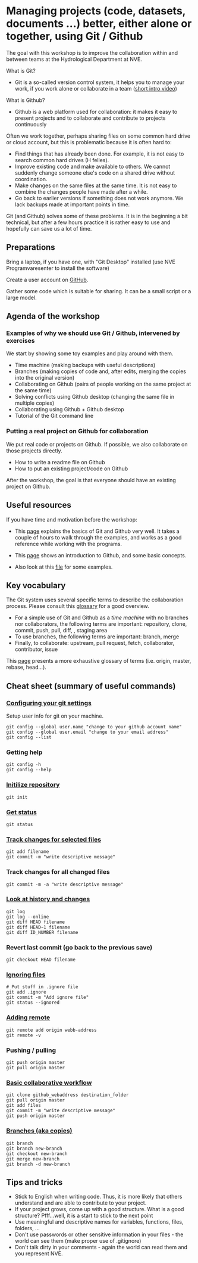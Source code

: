 # Managing projects (code, datasets, documents ...) better, either alone or together, using Git / Github

The goal with this workshop is to improve the collaboration within and between teams at the Hydrological Department at NVE.

What is Git?

- Git is a so-called version control system, it helps you to manage your work, if you work alone or collaborate in a team ([short intro video](https://git-scm.com/video/what-is-version-control))

What is Github?

- Github is a web platform used for collaboration: it makes it easy to present projects and to collaborate and contribute to projects continuously

Often we work together, perhaps sharing files on some common hard drive or cloud account, but this is problematic because it is often hard to:

- Find things that has already been done. For example, it is not easy to search common hard drives (H felles).
- Improve existing code and make available to others. We cannot suddenly change someone else's code on a shared drive without coordination.
- Make changes on the same files at the same time. It is not easy to combine the changes people have made after a while.
- Go back to earlier versions if something does not work anymore. We lack backups made at important points in time.

Git (and Github) solves some of these problems. It is in the beginning a bit technical, but after a few hours practice it is rather easy to use and hopefully can save us a lot of time.

## Preparations

Bring a laptop, if you have one, with "Git Desktop" installed (use NVE Programvaresenter to install the software)

Create a user account on [GitHub](http://www.github.com).

Gather some code which is suitable for sharing. It can be a small script or a large model.

## Agenda of the workshop

### Examples of why we should use Git / Github, intervened by exercises

We start by showing some toy examples and play around with them.

- Time machine (making backups with useful descriptions)
- Branches (making copies of code and, after edits, merging the copies into the original version)
- Collaborating on Github (pairs of people working on the same project at the same time)
- Solving conflicts using Github desktop (changing the same file in multiple copies)
- Collaborating using Github + Github desktop
- Tutorial of the Git command line
 
### Putting a real project on Github for collaboration

We put real code or projects on Github. If possible, we also collaborate on those projects directly.

- How to write a readme file on Github
- How to put an existing project/code on Github

After the workshop, the goal is that everyone should have an existing project on Github.

## Useful resources

If you have time and motivation before the workshop:

- This [page](http://swcarpentry.github.io/git-novice/) explains the basics of Git and Github very well. It takes a couple of hours to walk through the examples, and works as a good reference while working with the programs.

- This [page](https://guides.github.com/activities/hello-world/) shows an introduction to Github, and some basic concepts.

- Also look at this [file](https://github.com/jmgnve/nve-git-intro/blob/master/git-intro.sh) for some examples.

## Key vocabulary 

The Git system uses several specific terms to describe the collaboration process.
Please consult this [glossary](https://help.github.com/articles/github-glossary/) for a good overview.

- For a simple use of Git and Github as a *time machine* with no branches nor collaborators, the following terms are important:
repository, clone, commit, push, pull, diff, , staging area
- To use branches, the following terms are important:
branch, merge
- Finally, to collaborate:
upstream, pull request, fetch, collaborator, contributor, issue

This [page](https://www.kernel.org/pub/software/scm/git/docs/gitglossary.html) presents a more exhaustive glossary of terms (i.e. origin, master, rebase, head...). 

## Cheat sheet (summary of useful commands)

### [Configuring your git settings](http://swcarpentry.github.io/git-novice/02-setup/)

Setup user info for git on your machine.

    git config --global user.name "change to your github account name"
    git config --global user.email "change to your email address"
    git config --list

### Getting help

    git config -h
    git config --help

### [Initilize repository](http://swcarpentry.github.io/git-novice/03-create/)

    git init

### [Get status](http://swcarpentry.github.io/git-novice/03-create/)

    git status

### [Track changes for selected files](http://swcarpentry.github.io/git-novice/04-changes/)

    git add filename
    git commit -m "write descriptive message"

### Track changes for all changed files

    git commit -m -a "write descriptive message"

### [Look at history and changes](http://swcarpentry.github.io/git-novice/05-history/)

    git log
    git log --online
    git diff HEAD filename
    git diff HEAD~1 filename
    git diff ID_NUMBER filename

### Revert last commit (go back to the previous save)

    git checkout HEAD filename
    
### [Ignoring files](http://swcarpentry.github.io/git-novice/06-ignore/)

    # Put stuff in .ignore file
    git add .ignore
    git commit -m "Add ignore file"
    git status --ignored
    
### [Adding remote](http://swcarpentry.github.io/git-novice/07-github/)

    git remote add origin webb-address
    git remote -v
    
### Pushing / pulling

    git push origin master
    git pull origin master
    
### [Basic collaborative workflow](http://swcarpentry.github.io/git-novice/08-collab/)

    git clone github_webaddress destination_folder
    git pull origin master
    git add files
    git commit -m "write descriptive message"
    git push origin master

### [Branches (aka copies)](https://www.atlassian.com/git/tutorials/using-branches/git-checkout)

    git branch
    git branch new-branch
    git checkout new-branch
    git merge new-branch
    git branch -d new-branch

## Tips and tricks

- Stick to English when writing code. Thus, it is more likely that others understand and are able to contribute to your project.
- If your project grows, come up with a good structure. What is a good structure? Pfff...well, it is a start to stick to the next point
- Use meaningful and descriptive names for variables, functions, files, folders, ...
- Don't use passwords or other sensitive information in your files - the world can see them (make proper use of .gitignore)
- Don't talk dirty in your comments - again the world can read them and you represent NVE.


